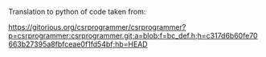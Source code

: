 Translation to python of code taken from:

https://gitorious.org/csrprogrammer/csrprogrammer?p=csrprogrammer:csrprogrammer.git;a=blob;f=bc_def.h;h=c317d6b60fe70663b27395a8fbfceae0f1fd54bf;hb=HEAD
